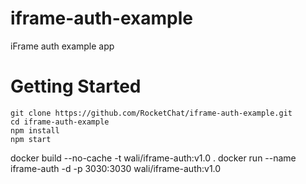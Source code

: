 # iframe-auth-example
iFrame auth example app

# Getting Started

```
git clone https://github.com/RocketChat/iframe-auth-example.git
cd iframe-auth-example
npm install
npm start
```

docker build --no-cache  -t wali/iframe-auth:v1.0 .
docker run --name iframe-auth -d -p 3030:3030  wali/iframe-auth:v1.0





